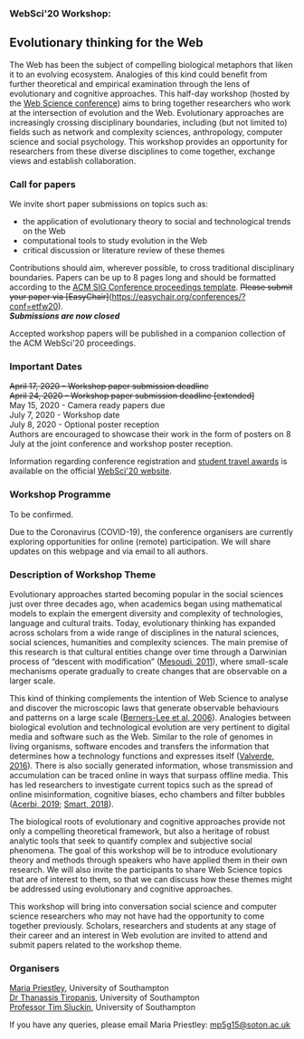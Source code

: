 ### WebSci'20 Workshop:
## Evolutionary thinking for the Web

The Web has been the subject of compelling biological metaphors that liken it to an evolving ecosystem. Analogies of this kind could benefit from further theoretical and empirical examination through the lens of evolutionary and cognitive approaches. This half-day workshop (hosted by the [Web Science conference](https://websci20.webscience.org/)) aims to bring together researchers who work at the intersection of evolution and the Web. Evolutionary approaches are increasingly crossing disciplinary boundaries, including (but not limited to) fields such as network and complexity sciences, anthropology, computer science and social psychology. This workshop provides an opportunity for researchers from these diverse disciplines to come together, exchange views and establish collaboration.

### Call for papers
We invite short paper submissions on topics such as:  
- the application of evolutionary theory to social and technological trends on the Web
- computational tools to study evolution in the Web
- critical discussion or literature review of these themes

Contributions should aim, wherever possible, to cross traditional disciplinary boundaries. Papers can be up to 8 pages long and should be formatted according to the [ACM SIG Conference proceedings template](https://www.acm.org/publications/proceedings-template). ~~Please submit your paper via [EasyChair]~~(https://easychair.org/conferences/?conf=etfw20).  
***Submissions are now closed***

Accepted workshop papers will be published in a companion collection of the ACM WebSci'20 proceedings.

### Important Dates

~~April 17, 2020 - Workshop paper submission deadline~~  
~~April 24, 2020 - Workshop paper submission deadline [extended]~~  
May 15, 2020 - Camera ready papers due  
July 7, 2020 - Workshop date  
July 8, 2020 - Optional poster reception  
Authors are encouraged to showcase their work in the form of posters on 8 July at the joint conference and workshop poster reception.

Information regarding conference registration and [student travel awards](https://websci20.webscience.org/financial-support-for-students/) is available on the official [WebSci'20 website](https://websci20.webscience.org/).

### Workshop Programme
To be confirmed.  

Due to the Coronavirus (COVID-19), the conference organisers are currently exploring opportunities for online (remote) participation. We will share updates on this webpage and via email to all authors. 

### Description of Workshop Theme

Evolutionary approaches started becoming popular in the social sciences just over three decades ago, when academics began using mathematical models to explain the emergent diversity and complexity of technologies, language and cultural traits. Today, evolutionary thinking has expanded across scholars from a wide range of disciplines in the natural sciences, social sciences, humanities and complexity sciences. The main premise of this research is that cultural entities change over time through a Darwinian process of “descent with modification” ([Mesoudi, 2011](https://www.amazon.co.uk/Cultural-Evolution-Darwinian-Synthesize-Sciences/dp/0226520447)), where small-scale mechanisms operate gradually to create changes that are observable on a larger scale.  

This kind of thinking complements the intention of Web Science to analyse and discover the microscopic laws that generate observable behaviours and patterns on a large scale ([Berners-Lee et al, 2006](https://science.sciencemag.org/content/313/5788/769)). Analogies between biological evolution and technological evolution are very pertinent to digital media and software such as the Web. Similar to the role of genomes in living organisms, software encodes and transfers the information that determines how a technology functions and expresses itself ([Valverde, 2016](https://royalsocietypublishing.org/doi/full/10.1098/rstb.2015.0450)). There is also socially generated information, whose transmission and accumulation can be traced online in ways that surpass offline media. This has led researchers to investigate current topics such as the spread of online misinformation, cognitive biases, echo chambers and filter bubbles ([Acerbi, 2019](https://www.amazon.co.uk/Cultural-Evolution-Digital-Alberto-Acerbi/dp/0198835949); [Smart, 2018](https://link.springer.com/article/10.1007/s11229-017-1414-z)).  

The biological roots of evolutionary and cognitive approaches provide not only a compelling theoretical framework, but also a heritage of robust analytic tools that seek to quantify complex and subjective social phenomena. The goal of this workshop will be to introduce evolutionary theory and methods through speakers who have applied them in their own research. We will also invite the participants to share Web Science topics that are of interest to them, so that we can discuss how these themes might be addressed using evolutionary and cognitive approaches.  

This workshop will bring into conversation social science and computer science researchers who may not have had the opportunity to come together previously. Scholars, researchers and students at any stage of their career and an interest in Web evolution are invited to attend and submit papers related to the workshop theme.

### Organisers
[Maria Priestley](https://www.ecs.soton.ac.uk/people/mp5g15), University of Southampton  
[Dr Thanassis Tiropanis](https://www.ecs.soton.ac.uk/people/at1o07), University of Southampton  
[Professor Tim Sluckin](https://www.southampton.ac.uk/maths/about/staff/tim.page), University of Southampton  

If you have any queries, please email Maria Priestley: mp5g15@soton.ac.uk
